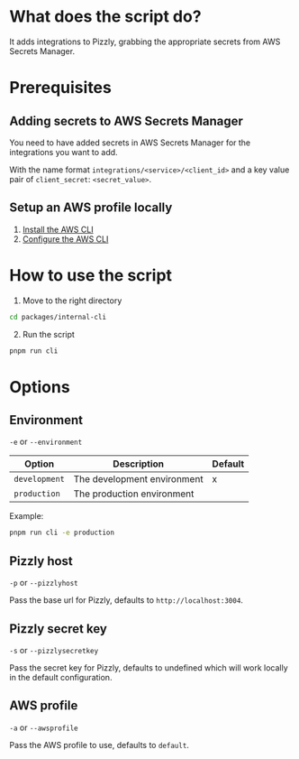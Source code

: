# What does the script do?

It adds integrations to Pizzly, grabbing the appropriate secrets from AWS Secrets Manager.

# Prerequisites

## Adding secrets to AWS Secrets Manager

You need to have added secrets in AWS Secrets Manager for the integrations you want to add.

With the name format `integrations/<service>/<client_id>` and a key value pair of `client_secret`: `<secret_value>`.

## Setup an AWS profile locally

1. [Install the AWS CLI](https://aws.amazon.com/cli/)
2. [Configure the AWS CLI](https://docs.aws.amazon.com/cli/latest/userguide/cli-configure-quickstart.html#cli-configure-quickstart-config)

# How to use the script

1. Move to the right directory

```bash
cd packages/internal-cli
```

2. Run the script

```bash
pnpm run cli
```

# Options

## Environment

`-e` or `--environment`

| Option        | Description                 | Default |
| ------------- | --------------------------- | ------- |
| `development` | The development environment | x       |
| `production`  | The production environment  |         |

Example:

```bash
pnpm run cli -e production
```

## Pizzly host

`-p` or `--pizzlyhost`

Pass the base url for Pizzly, defaults to `http://localhost:3004`.

## Pizzly secret key

`-s` or `--pizzlysecretkey`

Pass the secret key for Pizzly, defaults to undefined which will work locally in the default configuration.

## AWS profile

`-a` or `--awsprofile`

Pass the AWS profile to use, defaults to `default`.

